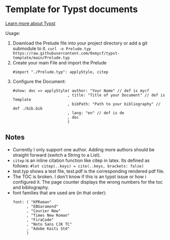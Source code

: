# Template for Typst documents

[Learn more about Typst](https://github.com/typst/typst)

Usage:

1. Download the Prelude file into your project directory
   or add a git submodule to it.
   ```curl -o Prelude.typ https://raw.githubusercontent.com/0xmycf/typst-template/main/Prelude.typ```
2. Create your main File and import the Prelude
   ```typ
   #import "./Prelude.typ": applyStyle, citep
   ```
3. Configure the Document:
   ```typ
   #show: doc => applyStyle( author: "Your Name" // def is mycf
                           , title: "Title of your Document" // def is Template
                           , bibPath: "Path to your bibliography" // def ./bib.bib
                           , lang: "en" // def is de
                           , doc
                           )
   ```

## Notes

- Currently I only support one author.
  Adding more authors should be straight forward (switch a String to a List).
- `citep` is an inline citation function like citep in latex.
  Its defined as follows: ```#let citep(..keys) = cite(..keys, brackets: false)```
- test.typ shows a test file, test.pdf is the corresponding rendered pdf file.
- The TOC is broken. I don't know if this is an typst issue or how i configured it.
  The page counter displays the wrong numbers for the toc and bibliography.
- font families that are used are (in that order):
  ```typ
  font: ( "KPRoman"
        , "EBGaramond"
        , "Courier New"
        , "Times New Roman"
        , "FiraCode"
        , "Noto Sans CJK TC"
        , "Adobe Kaiti Std"
        )
  ```
